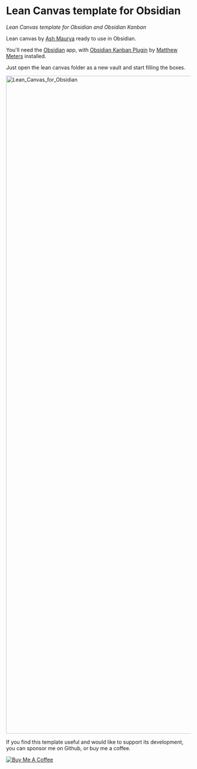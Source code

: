 # Lean Canvas template for Obsidian
*Lean Canvas template for Obsidian and Obsidian Kanban*

Lean canvas by [Ash Maurya](https://blog.leanstack.com/what-is-the-right-fill-order-for-a-lean-canvas/) ready to use in Obsidian.

You'll need the [Obsidian](https://obsidian.md) app, with [Obsidian Kanban Plugin](https://publish.obsidian.md/kanban/Obsidian+Kanban+Plugin) by [Matthew Meters](https://github.com/mgmeyers) installed.

Just open the lean canvas folder as a new vault and start filling the boxes.

<img width="1792" alt="Lean_Canvas_for_Obsidian" src="https://user-images.githubusercontent.com/26725821/226723943-ca4307a6-1cc8-4b05-8360-b6a6841bdfc5.png">

If you find this template useful and would like to support its development, you can sponsor me on Github, or buy me a coffee.

<a href="https://www.buymeacoffee.com/alternatyves/" target="_blank"><img src="https://www.buymeacoffee.com/assets/img/custom_images/orange_img.png" alt="Buy Me A Coffee" style="height: auto !important;width: auto !important;" ></a>
